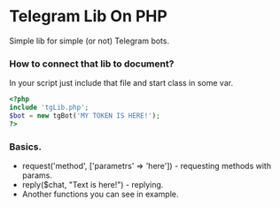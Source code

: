 # Telegram Lib On PHP
Simple lib for simple (or not) Telegram bots.

### How to connect that lib to document?
In your script just include that file and start class in some var.
```php
<?php 
include 'tgLib.php';
$bot = new tgBot('MY TOKEN IS HERE!');
?>
```

### Basics.
* request('method', ['parametrs' => 'here']) - requesting methods with params.
* reply($chat, "Text is here!") - replying.
* Another functions you can see in example.
